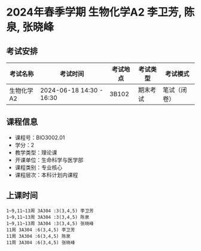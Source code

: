 # 2024年春季学期 生物化学A2 李卫芳, 陈泉, 张晓峰




## 考试安排

| 考试名称 | 考试时间 | 考试地点 | 考试类型 | 考试模式 |
| -------- | -------- | -------- | -------- | -------- |
| 生物化学A2 | 2024-06-18 14:30 - 16:30 | 3B102 | 期末考试 | 笔试（闭卷） |





## 课程信息

- 课程号：BIO3002.01
- 学分：2
- 教学类型：理论课
- 开课单位：生命科学与医学部
- 课程类别：专业核心
- 课程层次：本科计划内课程

## 上课时间

```
1~9,11~13周 3A304 :3(3,4,5) 李卫芳
1~9,11~13周 3A304 :3(3,4,5) 陈泉
1~9,11~13周 3A304 :3(3,4,5) 张晓峰
11周 3A304 :6(3,4,5) 李卫芳
11周 3A304 :6(3,4,5) 陈泉
11周 3A304 :6(3,4,5) 张晓峰
```

